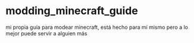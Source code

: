 # modding_minecraft_guide
mi propia guía para modear minecraft, está hecho para mí mismo pero a lo mejor puede servir a alguien más
